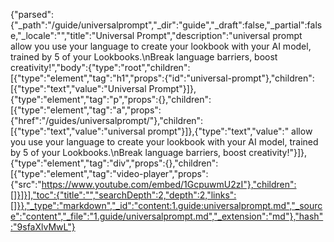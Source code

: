 {"parsed":{"_path":"/guide/universalprompt","_dir":"guide","_draft":false,"_partial":false,"_locale":"","title":"Universal Prompt","description":"universal prompt allow you use your language to create your lookbook with your AI model, trained by 5 of your Lookbooks.\nBreak language barriers, boost creativity!","body":{"type":"root","children":[{"type":"element","tag":"h1","props":{"id":"universal-prompt"},"children":[{"type":"text","value":"Universal Prompt"}]},{"type":"element","tag":"p","props":{},"children":[{"type":"element","tag":"a","props":{"href":"/guides/universalprompt/"},"children":[{"type":"text","value":"universal prompt"}]},{"type":"text","value":" allow you use your language to create your lookbook with your AI model, trained by 5 of your Lookbooks.\nBreak language barriers, boost creativity!"}]},{"type":"element","tag":"div","props":{},"children":[{"type":"element","tag":"video-player","props":{"src":"https://www.youtube.com/embed/1GcpuwmU2zI"},"children":[]}]}],"toc":{"title":"","searchDepth":2,"depth":2,"links":[]}},"_type":"markdown","_id":"content:1.guide:universalprompt.md","_source":"content","_file":"1.guide/universalprompt.md","_extension":"md"},"hash":"9sfaXlvMwL"}